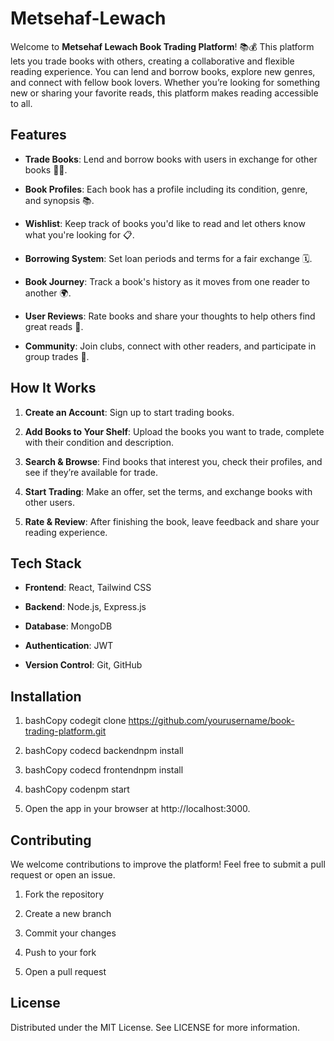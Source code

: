 Metsehaf-Lewach
=====================

Welcome to **Metsehaf Lewach Book Trading Platform**! 📚💰 This platform lets you trade books with others, creating a collaborative and flexible reading experience. You can lend and borrow books, explore new genres, and connect with fellow book lovers. Whether you’re looking for something new or sharing your favorite reads, this platform makes reading accessible to all.

Features
--------

*   **Trade Books**: Lend and borrow books with users in exchange for other books 📖🔄.
    
*   **Book Profiles**: Each book has a profile including its condition, genre, and synopsis 📚.
    
*   **Wishlist**: Keep track of books you'd like to read and let others know what you're looking for 📋.
    
*   **Borrowing System**: Set loan periods and terms for a fair exchange 🗓️.
    
*   **Book Journey**: Track a book's history as it moves from one reader to another 🌍.
    
*   **User Reviews**: Rate books and share your thoughts to help others find great reads 🌟.
    
*   **Community**: Join clubs, connect with other readers, and participate in group trades 🤝.
    

How It Works
------------

1.  **Create an Account**: Sign up to start trading books.
    
2.  **Add Books to Your Shelf**: Upload the books you want to trade, complete with their condition and description.
    
3.  **Search & Browse**: Find books that interest you, check their profiles, and see if they’re available for trade.
    
4.  **Start Trading**: Make an offer, set the terms, and exchange books with other users.
    
5.  **Rate & Review**: After finishing the book, leave feedback and share your reading experience.
    

Tech Stack
----------

*   **Frontend**: React, Tailwind CSS
    
*   **Backend**: Node.js, Express.js
    
*   **Database**: MongoDB
    
*   **Authentication**: JWT
    
*   **Version Control**: Git, GitHub
    

Installation
------------

1.  bashCopy codegit clone https://github.com/yourusername/book-trading-platform.git
    
2.  bashCopy codecd backendnpm install
    
3.  bashCopy codecd frontendnpm install
    
4.  bashCopy codenpm start
    
5.  Open the app in your browser at http://localhost:3000.
    

Contributing
------------

We welcome contributions to improve the platform! Feel free to submit a pull request or open an issue.

1.  Fork the repository
    
2.  Create a new branch
    
3.  Commit your changes
    
4.  Push to your fork
    
5.  Open a pull request
    

License
-------

Distributed under the MIT License. See LICENSE for more information.

